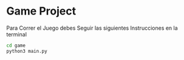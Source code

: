 # Game Project

Para Correr el Juego debes Seguir las siguientes Instrucciones en la terminal

```sh
cd game
python3 main.py
```